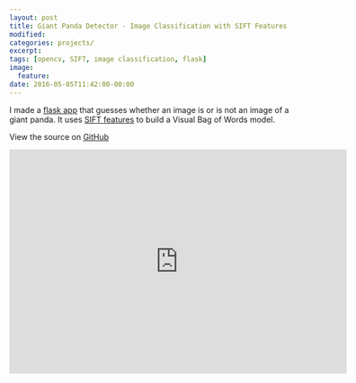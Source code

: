 ```yaml
---
layout: post
title: Giant Panda Detector - Image Classification with SIFT Features
modified:
categories: projects/
excerpt:
tags: [opencv, SIFT, image classification, flask]
image:
  feature:
date: 2016-05-05T11:42:00-00:00
---
```


I made a [flask app](http://54.210.9.61/panda_app/) that guesses whether an image is or is not an image of a giant panda. It uses [SIFT features](../blog/how-to-sift-opencv/) to build a Visual Bag of Words model.

View the source on [GitHub](https://github.com/IanLondon/general_img_classifier)

<iframe src="http://54.210.9.61/panda_app/" style='border:none;' height="400px" width="600px"></iframe>
